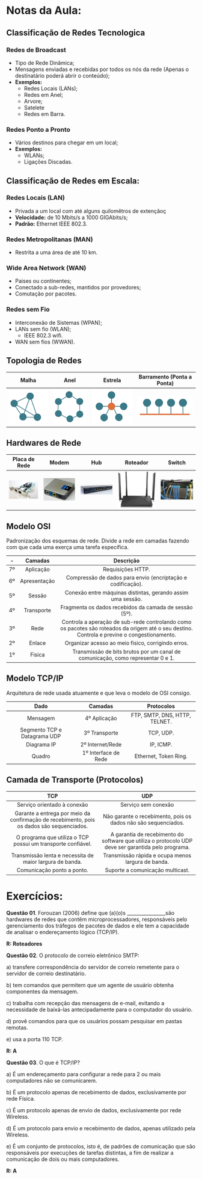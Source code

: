 # Notas da Aula:

## Classificação de Redes Tecnologica

### Redes de Broadcast
- Tipo de Rede Dinâmica;
- Mensagens enviadas e recebidas por todos os nós da rede (Apenas o destinatário poderá abrir o conteúdo);
- **Exemplos:**
	- Redes Locais (LANs);
	- Redes em Anel;
	- Arvore;
	- Satelete
	- Redes em Barra.

### Redes Ponto a Pronto
- Vários destinos para chegar em um local;
- **Exemplos:**
	- WLANs;
	- Ligações Discadas.

## Classificação de Redes em Escala:

### Redes Locais (LAN)
- Privada a um local com até alguns quilomêtros de extençãoç
- **Velocidade:** de 10 Mbits/s a 1000 GIGAbits/s;
- **Padrão:** Ethernet IEEE 802.3.

### Redes Metropolitanas (MAN)
- Restrita a uma área de até 10 km.

### Wide Area Network (WAN)
- Paises ou continentes;
- Conectado a sub-redes, mantidos por provedores;
- Comutação por pacotes.

### Redes sem Fio
- Interconexão de Sistemas (WPAN);
- LANs sem fio (WLAN);
	- IEEE 802.3 wifi.
- WAN sem fios (WWAN).

## Topologia de Redes

| Malha | Anel | Estrela | Barramento (Ponta a Ponta)
|:----------:|:----------:|:----------:|:----------:|
| ![malha](./.imgs/malha_topologia.png) |  ![anel.png](./.imgs/anel_topologia.png) | ![estrela](./.imgs/estrela_topologia.png) | ![barremento](./.imgs/barremento_topologia.png)

## Hardwares de Rede

| Placa de Rede | Modem | Hub | Roteador | Switch
|:----------:|:----------:|:----------:|:----------:|:----------:|
| ![placa](./.imgs/placa_de_rede.png) |  ![modem](./.imgs/modem.png) | ![hub](./.imgs/hub.png) | ![roteador](./.imgs/roteador.png) | ![switch](./.imgs/switch.png)

## Modelo OSI
Padronização dos esquemas de rede. Divide a rede em camadas fazendo com que cada uma exerça uma tarefa específica.

|  -  |   Camadas 		|  Descrição
|:-:|:------:|:----------------------------:|
| 7º | Aplicação  	| Requisições HTTP.
| 6º | Apresentação | Compressão de dados para envio (encriptação e codificação).
| 5º | Sessão		| Conexão entre máquinas distintas, gerando assim uma sessão.
| 4º | Transporte	| Fragmenta os dados recebidos da camada de sessão (5º).
| 3º | Rede		| Controla a aperação de sub-rede controlando como os pacotes são roteados da origem até o seu destino. Controla e previne o congestionamento.
| 2º | Enlace		| Organizar acesso ao meio fisico, corrigindo erros.
| 1º | Fisica 		| Transmissão de bits brutos por um canal de comunicação, como representar 0 e 1.

## Modelo TCP/IP
Arquitetura de rede usada atuamente e que leva o modelo de OSI consigo.

|   Dado  |  Camadas  |  Protocolos
|:----------:|:---:|:---------------:|
| Mensagem | 4º Aplicação  	 	| FTP, SMTP, DNS, HTTP, TELNET.
| Segmento TCP e Datagrama UDP | 3º Transporte	 	| TCP, UDP.
| Diagrama IP | 2º Internet/Rede   | IP, ICMP.
| Quadro | 1º Interface de Rede | Ethernet, Token Ring.

## Camada de Transporte (Protocolos)

TCP 		|  UDP
|:-----------------------------:|:-------------------------------:|
| Serviço orientado à conexão | Serviço sem conexão
| Garante a entrega por meio da confirmação de recebimento, pois os dados são sequenciados. | Não garante o recebimento, pois os dados não são sequenciados.
| O programa que utiliza o TCP possui um transporte confiável. | A garantia de recebimento do software que utiliza o protocolo UDP deve ser garantida pelo programa.
| Transmissão lenta e necessita de maior largura de banda.	| Transmissão rápida e ocupa menos largura de banda.
| Comunicação ponto a ponto. | Suporte a comunicação multicast.

# Exercícios:

**Questão 01**. Forouzan (2006) define que (a)(o)s ________________são hardwares de redes que contêm microprocessadores, responsáveis pelo gerenciamento dos tráfegos de pacotes de dados e ele tem a capacidade de analisar o endereçamento lógico (TCP/IP).

**R: Roteadores**

**Questão 02**. O protocolo de correio eletrônico SMTP:

a) transfere correspondência do servidor de correio remetente para o servidor de correio destinatário.

b) tem comandos que permitem que um agente de usuário obtenha componentes da mensagem.

c) trabalha com recepção das mensagens de e-mail, evitando a necessidade de baixá-las antecipadamente para o computador do usuário.

d) provê comandos para que os usuários possam pesquisar em pastas remotas.

e) usa a porta 110 TCP.

**R: A**

**Questão 03**. O que é TCP/IP?

a) É um endereçamento para configurar a rede para 2 ou mais computadores não se comunicarem.

b) É um protocolo apenas de recebimento de dados, exclusivamente por rede Física.

c) É um protocolo apenas de envio de dados, exclusivamente por rede Wireless.

d) É um protocolo para envio e recebimento de dados, apenas utilizado pela Wireless.

e) É um conjunto de protocolos, isto é, de padrões de comunicação que são responsáveis por execuções de tarefas distintas, a fim de realizar a comunicação de dois ou mais computadores.

**R: A**